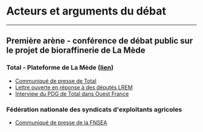 # Acteurs et arguments du débat
-------------------------------

## Première arène - conférence de débat public sur le projet de bioraffinerie de La Mède

### Total - Plateforme de La Mède ([lien](https://www.lamede.total.fr/))
- [Communiqué de presse de Total](https://www.lamede.total.fr/sites/shared/lamede/files/atoms/files/total_sengage_pour_une_diversification_responsable_des_approvisionnements.pdf)
- [Lettre ouverte en réponse à des députés LREM](https://www.lamede.total.fr/sites/shared/lamede/files/atoms/files/lettre_ouverte_de_patrick_pouyanne_aux_deputes_lrem.pdf)
- [Interview du PDG de Total dans Ouest France](https://www.ouest-france.fr/economie/energie/huile-de-palme-notre-projet-de-la-mede-evolue-tous-les-jours-dit-le-pdg-de-total-5817405)

### Fédération nationale des syndicats d'exploitants agricoles
- [Communiqué de presse de la FNSEA](media/fnsealamede.pdf)
